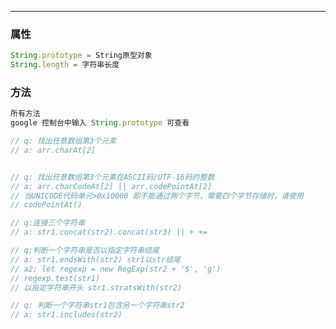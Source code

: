 <!--
 * @Author: Richard Chiang
 * @Date: 2019-12-06 14:57:01
 * @LastEditrors: Richard Chiang
 * @LastEditTime: 2019-12-06 15:38:37
 * @Description: 
 * @Email: 19875991227@163.com
 -->

---
### 属性
```js
String.prototype = String原型对象
String.length = 字符串长度
```

### 方法
```js
所有方法
google 控制台中输入 String.prototype 可查看
```

```js
// q: 找出任意数组第3个元素
// a: arr.charAt[2]


// q: 找出任意数组第3个元素在ASCII码/UTF-16码的整数
// a: arr.charCodeAt[2] || arr.codePointAt[2]
// 当UNICODE代码单元>0x10000 即不能通过两个字节，需要四个字节存储时，请使用
// codePointAt()

// q:连接三个字符串
// a: str1.concat(str2).concat(str3) || + +=

// q:判断一个字符串是否以指定字符串结尾
// a: str1.endsWith(str2) str1以str结尾
// a2: let regexp = new RegExp(str2 + '$', 'g')
// regexp.test(str1)
// 以指定字符串开头 str1.stratsWith(str2)

// q: 判断一个字符串str1包含另一个字符串str2
// a: str1.includes(str2)

```
